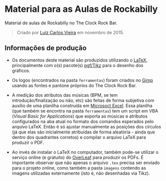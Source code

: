 # Material para as Aulas de Rockabilly

Material de aulas de Rockabilly no The Clock Rock Bar.

> Criado por [Luiz Carlos Vieira](http://www.luiz.vieira.nom.br) em novembro de 2015.

## Informações de produção

- Os documentos deste material são produzidos utilizando o [LaTeX](https://www.latex-project.org/), principalmente com o(s) pacote(s) [pgf/Tikz](https://www.ctan.org/pkg/pgf) para o desenho dos gráficos.

- Os logos (encontrados na pasta `ferramentas`) foram criados no [Gimp](https://www.gimp.org/) usando as fontes e pantone próprios do The Clock Rock Bar.

- A medição dos atributos das músicas (BPM, se tem introdução/finalização ou não, etc) são feitas de forma subjetiva com auxílio de uma planilha construída em [Microsoct Excel](https://products.office.com/pt-br/excel). Essa planilha (que também se encontra na pasta `ferramentas`) tem um script em VBA (*Visual Basic for Applications*) que exporta as músicas e atributos configurados na aba atual no formato dos comandos esperados pelo arquivo LaTeX. Então é só ajustar manualmente as posições dos círculos (já que elas são inicialmente atribuídas de forma aleatória - ainda que dentro dos quadrantes corretos) e compilar o arquivo LaTeX para produzir o PDF.

- Ao invés de instalar o LaTeX no computador, também pode-se utilizar o serviço online (e gratuito) do [OverLeaf](https://www.overleaf.com/) para produzir os PDFs. É importante observar que não apenas o arquivo `.tex` precisa ser enviado para o projeto online, como também a pasta `imagens` contendo as imagens utilizadas externamente (isto é, não desenhadas via Tikz).